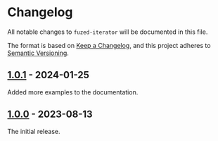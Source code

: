 # Changelog

All notable changes to `fuzed-iterator` will be documented in this file.

The format is based on [Keep a Changelog](https://keepachangelog.com/en/1.1.0/),
and this project adheres to [Semantic Versioning](https://semver.org/spec/v2.0.0.html).

## [1.0.1] - 2024-01-25

Added more examples to the documentation.

## [1.0.0] - 2023-08-13

The initial release.

[1.0.1]: https://github.com/magicant/fuzed-iterator-rs/releases/tag/v1.0.1
[1.0.0]: https://github.com/magicant/fuzed-iterator-rs/releases/tag/v1.0.0
